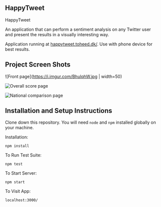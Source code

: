 ## HappyTweet

HappyTweet 

An application that can perform a sentiment analysis on any Twitter user and present the results in a visually interesting way.

Application running at [happytweet.toheed.dk/](https://happytweet.toheed.dk/). Use with phone device for best results.

## Project Screen Shots

![Front page](https://i.imgur.com/BhulqhW.jpg | width=50)

![Overall score page](https://i.imgur.com/G2ous63.jpg "Overall score page")

![National comparison page](https://i.imgur.com/SpF2IgU.jpg "National comparison page")

## Installation and Setup Instructions

Clone down this repository. You will need `node` and `npm` installed globally on your machine.  

Installation:

`npm install`  

To Run Test Suite:  

`npm test`  

To Start Server:

`npm start`  

To Visit App:

`localhost:3000/`
